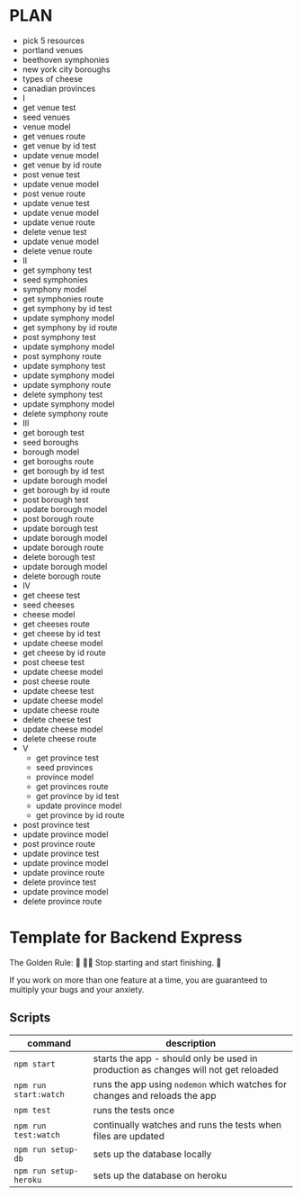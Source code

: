 # PLAN

  - pick 5 resources
  - portland venues
  - beethoven symphonies
  - new york city boroughs
  - types of cheese
  - canadian provinces
  - I
  - get venue test
  - seed venues
  - venue model
  - get venues route
  - get venue by id test
  - update venue model
  - get venue by id route
  - post venue test
  - update venue model
  - post venue route
  - update venue test
  - update venue model
  - update venue route
  - delete venue test
  - update venue model
  - delete venue route
  - II
  - get symphony test
  - seed symphonies
  - symphony model
  - get symphonies route
  - get symphony by id test
  - update symphony model
  - get symphony by id route
  - post symphony test
  - update symphony model
  - post symphony route
  - update symphony test
  - update symphony model
  - update symphony route
  - delete symphony test
  - update symphony model
  - delete symphony route
  - III
  - get borough test
  - seed boroughs
  - borough model
  - get boroughs route
  - get borough by id test
  - update borough model
  - get borough by id route
  - post borough test
  - update borough model
  - post borough route
  - update borough test
  - update borough model
  - update borough route
  - delete borough test
  - update borough model
  - delete borough route
  - IV
  - get cheese test
  - seed cheeses
  - cheese model
  - get cheeses route
  - get cheese by id test
  - update cheese model
  - get cheese by id route
  - post cheese test
  - update cheese model
  - post cheese route
  - update cheese test
  - update cheese model
  - update cheese route
  - delete cheese test
  - update cheese model
  - delete cheese route
- V
  - get province test
  - seed provinces
  - province model
  - get provinces route
  - get province by id test
  - update province model
  - get province by id route
- post province test
- update province model
- post province route
- update province test
- update province model
- update province route
- delete province test
- update province model
- delete province route


# Template for Backend Express

The Golden Rule:
🦸 🦸‍♂️ Stop starting and start finishing. 🏁

If you work on more than one feature at a time, you are guaranteed to multiply your bugs and your anxiety.

## Scripts

| command                | description                                                                         |
| ---------------------- | ----------------------------------------------------------------------------------- |
| `npm start`            | starts the app - should only be used in production as changes will not get reloaded |
| `npm run start:watch`  | runs the app using `nodemon` which watches for changes and reloads the app          |
| `npm test`             | runs the tests once                                                                 |
| `npm run test:watch`   | continually watches and runs the tests when files are updated                       |
| `npm run setup-db`     | sets up the database locally                                                        |
| `npm run setup-heroku` | sets up the database on heroku                                                      |

